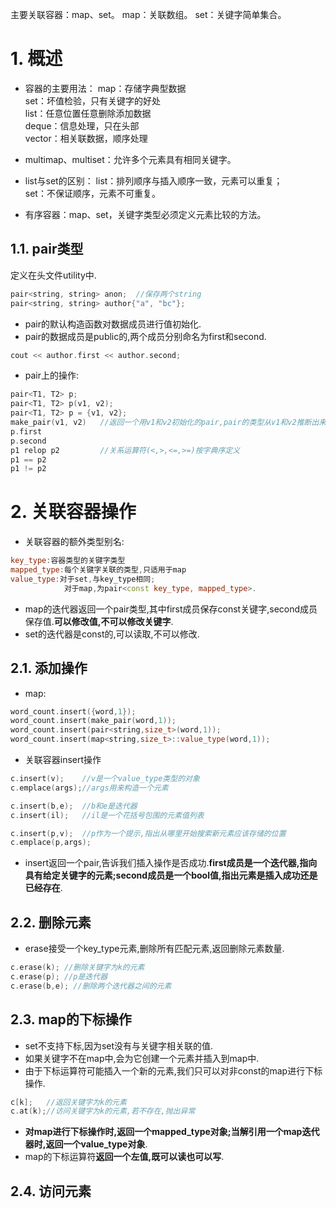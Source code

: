 主要关联容器：map、set。
map：关联数组。
set：关键字简单集合。
# 1. 概述
- 容器的主要用法：
map：存储字典型数据  
set：坏值检验，只有关键字的好处  
list：任意位置任意删除添加数据  
deque：信息处理，只在头部  
vector：相关联数据，顺序处理  

- multimap、multiset：允许多个元素具有相同关键字。  

- list与set的区别：
    list：排列顺序与插入顺序一致，元素可以重复；  
    set：不保证顺序，元素不可重复。  
- 有序容器：map、set，关键字类型必须定义元素比较的方法。

## 1.1. pair类型
定义在头文件utility中.
```C++
pair<string, string> anon;  //保存两个string
pair<string, string> author{"a", "bc"};
```
- pair的默认构造函数对数据成员进行值初始化.
- pair的数据成员是public的,两个成员分别命名为first和second.

```C++
cout << author.first << author.second;
```
- pair上的操作:
```C++
pair<T1, T2> p;
pair<T1, T2> p(v1, v2);
pair<T1, T2> p = {v1, v2};
make_pair(v1, v2)   //返回一个用v1和v2初始化的pair,pair的类型从v1和v2推断出来.
p.first
p.second
p1 relop p2         //关系运算符(<,>,<=,>=)按字典序定义
p1 == p2
p1 != p2
```
# 2. 关联容器操作
- 关联容器的额外类型别名:
```C++
key_type:容器类型的关键字类型
mapped_type:每个关键字关联的类型,只适用于map
value_type:对于set,与key_type相同;
            对于map,为pair<const key_type, mapped_type>.
```
- map的迭代器返回一个pair类型,其中first成员保存const关键字,second成员保存值.**可以修改值,不可以修改关键字**.
- set的迭代器是const的,可以读取,不可以修改.

## 2.1. 添加操作
- map:
```C++
word_count.insert({word,1});
word_count.insert(make_pair(word,1));
word_count.insert(pair<string,size_t>(word,1));
word_count.insert(map<string,size_t>::value_type(word,1));
```
- 关联容器insert操作
```C++
c.insert(v);    //v是一个value_type类型的对象
c.emplace(args);//args用来构造一个元素

c.insert(b,e);  //b和e是迭代器
c.insert(il);   //il是一个花括号包围的元素值列表

c.insert(p,v);  //p作为一个提示,指出从哪里开始搜索新元素应该存储的位置
c.emplace(p,args);
```
- insert返回一个pair,告诉我们插入操作是否成功.**first成员是一个迭代器,指向具有给定关键字的元素;second成员是一个bool值,指出元素是插入成功还是已经存在**.

## 2.2. 删除元素
- erase接受一个key_type元素,删除所有匹配元素,返回删除元素数量.
```C++
c.erase(k); //删除关键字为k的元素
c.erase(p); //p是迭代器
c.erase(b,e); //删除两个迭代器之间的元素
```

## 2.3. map的下标操作
- set不支持下标,因为set没有与关键字相关联的值.
- 如果关键字不在map中,会为它创建一个元素并插入到map中.
- 由于下标运算符可能插入一个新的元素,我们只可以对非const的map进行下标操作.
```C++
c[k];   //返回关键字为k的元素
c.at(k);//访问关键字为k的元素,若不存在,抛出异常
```
- **对map进行下标操作时,返回一个mapped_type对象;当解引用一个map迭代器时,返回一个value_type对象**.
- map的下标运算符**返回一个左值,既可以读也可以写**.

## 2.4. 访问元素
